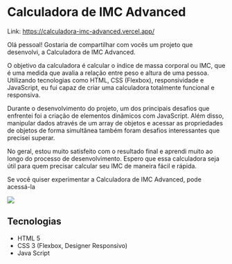 # Calculadora de IMC Advanced

Link: https://calculadora-imc-advanced.vercel.app/


Olá pessoal! Gostaria de compartilhar com vocês um projeto que desenvolvi, a Calculadora de IMC Advanced.

O objetivo da calculadora é calcular o índice de massa corporal ou IMC, que é uma medida que avalia a relação entre peso e altura de uma pessoa. Utilizando tecnologias como HTML, CSS (Flexbox), responsividade e JavaScript, eu fui capaz de criar uma calculadora totalmente funcional e responsiva.

Durante o desenvolvimento do projeto, um dos principais desafios que enfrentei foi a criação de elementos dinâmicos com JavaScript. Além disso, manipular dados através de um array de objetos e acessar as propriedades de objetos de forma simultânea também foram desafios interessantes que precisei superar.

No geral, estou muito satisfeito com o resultado final e aprendi muito ao longo do processo de desenvolvimento. Espero que essa calculadora seja útil para quem precisar calcular seu IMC de maneira fácil e rápida.

Se você quiser experimentar a Calculadora de IMC Advanced, pode acessá-la


![](https://i.postimg.cc/jdpBRNB4/calc-imc-advanced.jpg)


## Tecnologias
- HTML 5
- CSS 3 (Flexbox, Designer Responsivo) 
- Java Script